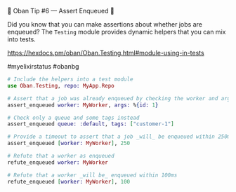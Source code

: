 💎 Oban Tip #6 — Assert Enqueued 💎

Did you know that you can make assertions about whether jobs are enqueued? The `Testing` module provides dynamic helpers that you can mix into tests.

https://hexdocs.pm/oban/Oban.Testing.html#module-using-in-tests

#myelixirstatus #obanbg

```elixir
# Include the helpers into a test module
use Oban.Testing, repo: MyApp.Repo

# Assert that a job was already enqueued by checking the worker and args
assert_enqueued worker: MyWorker, args: %{id: 1}

# Check only a queue and some tags instead
assert_enqueued queue: :default, tags: ["customer-1"]

# Provide a timeout to assert that a job _will_ be enqueued within 250ms
assert_enqueued [worker: MyWorker], 250

# Refute that a worker as enqueued
refute_enqueued worker: MyWorker

# Refute that a worker _will be_ enqueued within 100ms
refute_enqueued [worker: MyWorker], 100
```
